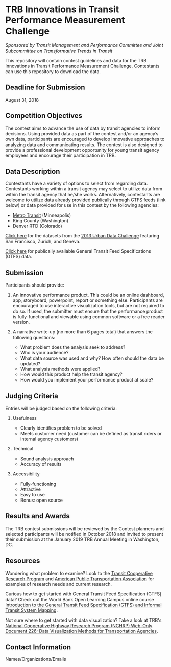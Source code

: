 # TRB Innovations in Transit Performance Measurement Challenge

_Sponsored by Transit Management and Performance Committee and Joint Subcommittee on Transformative Trends in Transit_

This repository will contain contest guidelines and data for the TRB Innovations in Transit Performance Measurement Challenge.  Contestants can use this repository to download the data.

## Deadline for Submission
August 31, 2018

## Competition Objectives
The contest aims to advance the use of data by transit agencies to inform decisions. Using provided data as part of the contest and/or an agency’s own data, participants are encouraged to develop innovative approaches to analyzing data and communicating results. The contest is also designed to provide a professional development opportunity for young transit agency employees and encourage their participation in TRB.

## Data Description
Contestants have a variety of options to select from regarding data. Contestants working within a transit agency may select to utilize data from within the transit agency that he/she works. Alternatively, contestants are welcome to utilize data already provided publically through GTFS feeds (link below) or data provided for use in this contest by the following agencies:

   - [Metro Transit](Metro%20Transit%20Bus%20Incidents) (Minneapolis)
   - King County (Washington)
   - Denver RTD (Colorado)
   
  [Click here](https://github.com/swissnexSF/Urban-Data-Challenge) for the datasets from the [2013 Urban Data Challenge](http://datacanvas.org/public-transportation/) featuring San Francisco, Zurich, and Geneva.

  [Click here](https://www.transitwiki.org/TransitWiki/index.php/Publicly-accessible_public_transportation_data) for publically available General Transit Feed Specifications (GTFS) data.

## Submission
Participants should provide:

1. An innovative performance product. This could be an online dashboard, app, storyboard, powerpoint, report or something else. Participants are encouraged to use interactive visualization tools, but are not required to do so. If used, the submitter must ensure that the performance product is fully-functional and viewable using common software or a free reader version. 

2. A narrative write-up (no more than 6 pages total) that answers the following questions:

   - What problem does the analysis seek to address? 
   - Who is your audience?
   - What data source was used and why? How often should the data be updated?
   - What analysis methods were applied?
   - How would this product help the transit agency? 
   - How would you implement your performance product at scale?

## Judging Criteria

Entries will be judged based on the following criteria:

1. Usefulness

   - Clearly identifies problem to be solved
   - Meets customer need (customer can be defined as transit riders or internal agency customers)

2. Technical

   - Sound analysis approach
   - Accuracy of results

3. Accessibility

   - Fully-functioning
   - Attractive
   - Easy to use
   - Bonus: open source

## Results and Awards
The TRB contest submissions will be reviewed by the Contest planners and selected participants will be notified in October 2018 and invited to present their submission at the January 2019 TRB Annual Meeting in Washington, DC.

## Resources

Wondering what problem to examine? Look to the [Transit Cooperative Research Program](http://www.trb.org/TCRP/TCRP.aspx) and [American Public Transportation Association](https://www.apta.com/Pages/default.aspx) for examples of research needs and current research. 


Curious how to get started with General Transit Feed Specification (GTFS) data? Check out the World Bank Open Learning Campus online course [Introduction to the General Transit Feed Specification (GTFS) and Informal Transit System Mapping](https://olc.worldbank.org/content/introduction-general-transit-feed-specification-gtfs-and-informal-transit-system-mapping). 


Not sure where to get started with data visualization? Take a look at TRB's [National Cooperative Highway Research Program (NCHRP) Web-Only Document 226: Data Visualization Methods for Transportation Agencies](https://www.nap.edu/catalog/24755/data-visualization-methods-for-transportation-agencies). 


## Contact Information
Names/Organizations/Emails
